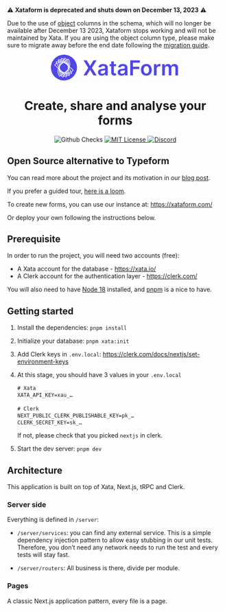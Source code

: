 :warning: **Xataform is deprecated and shuts down on December 13, 2023** :warning:

Due to the use of [object](https://xata.io/docs/concepts/data-model#object) columns in the schema, which will no longer be available after December 13 2023, Xataform stops working and will not be maintained by Xata. If you are using the object column type, please make sure to migrate away before the end date following the [migration guide](https://xata.io/docs/concepts/data-model#object-type-migration).

<p align="center">
  <a href="https://github.com/xataio/xataform">
    <img src="media/xataform-logo@2x.png?raw=true" alt="XataForm logo" width="300" />
  </a>
</p>

<h1 align="center">Create, share and analyse your forms</h1>

<p align="center">
  <img alt="Github Checks" src="https://badgen.net/github/checks/xataio/xataform/main"/>
  <a href="https://github.com/xataio/xataform/blob/main/LICENSE">
    <img alt="MIT License" src="https://img.shields.io/github/license/xataio/xataform"/>
  </a>
  <a href="https://xata.io/discord">
    <img alt="Discord" src="https://img.shields.io/discord/996791218879086662.svg?label=&logo=discord&logoColor=ffffff&color=7389D8&labelColor=6A7EC2" />
  </a>
</p>

## Open Source alternative to Typeform

You can read more about the project and its motivation in our [blog post](https://xata.io/blog/xataform-is-here).

If you prefer a guided tour, [here is a loom](https://www.loom.com/share/7d24e3bc10fe4a89be601801b925d486).

To create new forms, you can use our instance at: https://xataform.com/

Or deploy your own following the instructions below.

## Prerequisite

In order to run the project, you will need two accounts (free):

- A Xata account for the database - https://xata.io/
- A Clerk account for the authentication layer - https://clerk.com/

You will also need to have [Node 18](https://nodejs.org/) installed, and [pnpm](https://pnpm.io/) is a nice to have.

## Getting started

1. Install the dependencies: `pnpm install`
2. Initialize your database: `pnpm xata:init`
3. Add Clerk keys in `.env.local`: https://clerk.com/docs/nextjs/set-environment-keys
4. At this stage, you should have 3 values in your `.env.local`

   ```env
   # Xata
   XATA_API_KEY=xau_…

   # Clerk
   NEXT_PUBLIC_CLERK_PUBLISHABLE_KEY=pk_…
   CLERK_SECRET_KEY=sk_…
   ```

   If not, please check that you picked `nextjs` in clerk.

5. Start the dev server: `pnpm dev`

## Architecture

This application is built on top of Xata, Next.js, tRPC and Clerk.

### Server side

Everything is defined in `/server`:

- `/server/services`: you can find any external service. This is a simple dependency injection pattern to allow easy stubbing in our unit tests. Therefore, you don’t need any network needs to run the test and every tests will stay fast.

- `/server/routers`: All business is there, divide per module.

### Pages

A classic Next.js application pattern, every file is a page.
